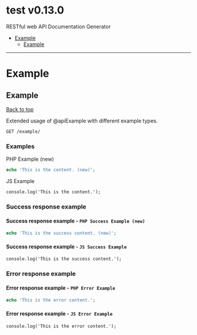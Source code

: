 <a name="top"></a>
# test v0.13.0

RESTful web API Documentation Generator

 - [Example](#Example)
   - [Example](#Example)

___


# <a name='Example'></a> Example

## <a name='Example'></a> Example
[Back to top](#top)

<p>Extended usage of @apiExample with different example types.</p>

```
GET /example/
```

### Examples
PHP Example (new)

```PHP
echo 'This is the content. (new)';
```
JS Example

```JS
console.log('This is the content.');
```

### Success response example

#### Success response example - `PHP Success Example (new)`

```PHP
echo 'This is the success content. (new)';
```

#### Success response example - `JS Success Example`

```JS
console.log('This is the success content.');
```

### Error response example

#### Error response example - `PHP Error Example`

```PHP
echo 'This is the error content.';
```

#### Error response example - `JS Error Example`

```JS
console.log('This is the error content.');
```
